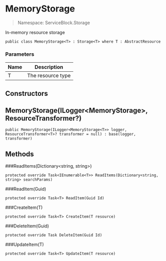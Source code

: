 MemoryStorage
======
> Namespace: ServiceBlock.Storage

In-memory resource storage

```
public class MemoryStorage<T> : Storage<T> where T : AbstractResource
```

### Parameters

Name | Description
--- | ---
T | The resource type


## Constructors

MemoryStorage(ILogger<MemoryStorage<T>>, ResourceTransformer<T>?)
------


```
public MemoryStorage(ILogger<MemoryStorage<T>> logger, ResourceTransformer<T>? transformer = null) : base(logger, transformer)
```




## Methods

###ReadItems(Dictionary<string, string>)



```
protected override Task<IEnumerable<T>> ReadItems(Dictionary<string, string> searchParams)
```





###ReadItem(Guid)



```
protected override Task<T> ReadItem(Guid Id)
```





###CreateItem(T)



```
protected override Task<T> CreateItem(T resource)
```





###DeleteItem(Guid)



```
protected override Task DeleteItem(Guid Id)
```





###UpdateItem(T)



```
protected override Task<T> UpdateItem(T resource)
```





